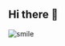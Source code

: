 ## Hi there 👋

<!--
**Cat-incognito/Cat-incognito** is a ✨ _special_ ✨ repository because its `README.md` (this file) appears on your GitHub profile.

Here are some ideas to get you started:

- 🔭 I’m currently working on ...
- 🌱 I’m currently learning ...
- 👯 I’m looking to collaborate on ...
- 🤔 I’m looking for help with ...
- 💬 Ask me about ...
- 📫 How to reach me: ...
- 😄 Pronouns: ...
- ⚡ Fun fact: ...
-->

![smile](https://media4.giphy.com/media/v1.Y2lkPTc5MGI3NjExZXZ3OWVkM3hiMmJ6ODhtc2N5MmM0bmg0cjd3dWdhdXZpbDE5d24ycCZlcD12MV9pbnRlcm5hbF9naWZfYnlfaWQmY3Q9Zw/mO0O4Dm7O1JP26exUu/giphy.gif)